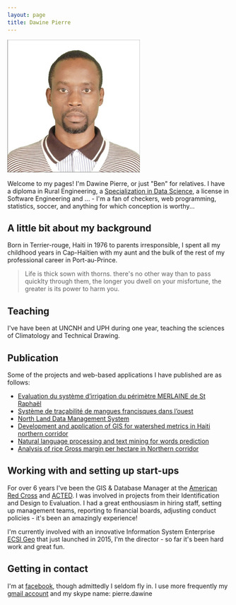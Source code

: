 ```yaml
---
layout: page
title: Dawine Pierre
---
```


<!--
	![A picture of me](/assets/pictures/self_500x500.jpg)
-->

<img src="/assets/pictures/self_500x500.jpg" alt="Self" style="width: 300px;"/>


Welcome to my pages! I'm Dawine Pierre, or just "Ben" for relatives. I have a diploma in Rural Engineering, a [Specialization in Data Science](https://www.coursera.org/account/accomplishments/specialization/SV2QST3RG45L), a license in Software Engineering and ... - I'm a fan of checkers, web programming, statistics, soccer, and anything for which conception is worthy...

## A little bit about my background

Born in Terrier-rouge, Haiti in 1976 to parents irresponsible, I spent all my childhood years in Cap-Haïtien with my aunt and the bulk of the rest of my professional career in Port-au-Prince.

> Life is thick sown with thorns. there's no other way than to pass quicklty through them, the longer you dwell on your misfortune, the greater is its power to harm you.


## Teaching

I've have been at UNCNH and UPH during one year, teaching the sciences of Climatology and Technical Drawing.

## Publication

Some of the projects and web-based applications I have published are as follows: 

* [Evaluation du système d’irrigation du périmètre MERLAINE de St Raphaël](https://www.dropbox.com/s/zngiaidei83zqkq/Dawine_undergraduate_dissertation.pdf?dl=0)
* [Système de traçabilité de mangues francisques dans l’ouest](https://agritech.shinyapps.io/systra)
* [North Land Data Management System](https://avanse.shinyapps.io/shiny-server/)
* [Development and application of GIS for watershed metrics in Haiti northern corridor](https://dai0-my.sharepoint.com/:b:/g/personal/dawine_pierre_dai_com/EZ4uRh3gQppAinozHUMUxX8B0pzZCzqslkg5Q4bgERm3og?e=9Xq5Zx)
* [Natural language processing and text mining for words prediction](http://rpubs.com/pdawine/tm_nlp)
* [Analysis of rice Gross margin per hectare in Northern corridor](https://dai0-my.sharepoint.com/:b:/g/personal/dawine_pierre_dai_com/EZl8RIkMlIFCrHycScy3IosBbKksixPYtWOkZxwNskUP0Q?e=O3ug0J)

## Working with and setting up start-ups

For over 6 years I've been the GIS & Database Manager at the [American Red Cross](http://www.redcross.org) and [ACTED](http://www.acted.org). I was involved in projects from their Identification and Design to Evaluation. I had a great enthousiasm in hiring staff, setting up management teams, reporting to financial boards, adjusting conduct policies - it's been an amazingly experience! 

I'm currently involved with an innovative Information System Enterprise [ECSI Geo](https://pdawine.github.io/2019/02/05/coffee-information-system/) that just launched in 2015, I'm the director - so far it's been hard work and great fun.


## Getting in contact

I'm at [facebook](http://facebook.com/pdawine), though admittedly I seldom fly in.  I use more frequently my [gmail account](dawin.pierre@gmail.com) and my skype name: pierre.dawine 

